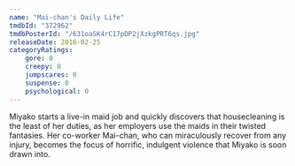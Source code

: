 ```yaml
---
name: "Mai-chan's Daily Life"
tmdbId: "372962"
tmdbPosterId: "/631oaSK4rC17pDP2jXzkgPRT6qs.jpg"
releaseDate: 2016-02-25
categoryRatings:
    gore: 0
    creepy: 0
    jumpscares: 0
    suspense: 0
    psychological: 0
---
```

Miyako starts a live-in maid job and quickly discovers that housecleaning is the least of her duties, as her employers use the maids in their twisted fantasies. Her co-worker Mai-chan, who can miraculously recover from any injury, becomes the focus of horrific, indulgent violence that Miyako is soon drawn into.
